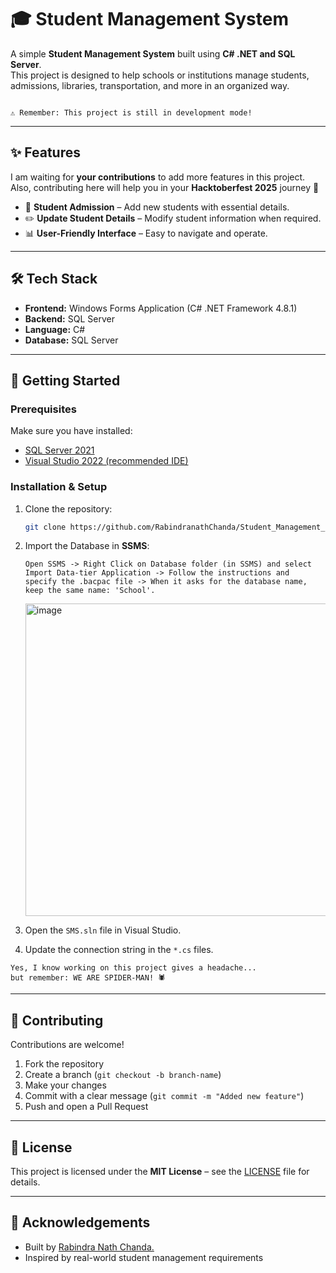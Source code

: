 
# 🎓 Student Management System

A simple **Student Management System** built using **C# .NET and SQL Server**.  
This project is designed to help schools or institutions manage students, admissions, libraries, transportation, and more in an organized way.  

```

⚠️ Remember: This project is still in development mode!

````

---

## ✨ Features

I am waiting for **your contributions** to add more features in this project.  
Also, contributing here will help you in your **Hacktoberfest 2025** journey 🎉

- 📝 **Student Admission** – Add new students with essential details.  
- ✏️ **Update Student Details** – Modify student information when required.  
- 📊 **User-Friendly Interface** – Easy to navigate and operate.  

---

## 🛠️ Tech Stack

- **Frontend:** Windows Forms Application (C# .NET Framework 4.8.1)  
- **Backend:** SQL Server  
- **Language:** C#  
- **Database:** SQL Server  

---

## 🚀 Getting Started

### Prerequisites
Make sure you have installed:
- [SQL Server 2021](https://www.microsoft.com/en-us/sql-server/sql-server-downloads)  
- [Visual Studio 2022 (recommended IDE)](https://visualstudio.microsoft.com/vs/)  

### Installation & Setup
1. Clone the repository:
   ```bash
   git clone https://github.com/RabindranathChanda/Student_Management_System.git
   ```

2. Import the Database in **SSMS**:

   ```
   Open SSMS -> Right Click on Database folder (in SSMS) and select 
   Import Data-tier Application -> Follow the instructions and 
   specify the .bacpac file -> When it asks for the database name, 
   keep the same name: 'School'.
   ```
   <img width="600" height="500" alt="image" src="https://github.com/user-attachments/assets/03dd02a2-b7a0-4328-bc86-4360637c53bc" />

3. Open the `SMS.sln` file in Visual Studio.
4. Update the connection string in the `*.cs` files.

```
Yes, I know working on this project gives a headache... 
but remember: WE ARE SPIDER-MAN! 🕷️
```

---

## 🤝 Contributing

Contributions are welcome!

1. Fork the repository
2. Create a branch (`git checkout -b branch-name`)
3. Make your changes
4. Commit with a clear message (`git commit -m "Added new feature"`)
5. Push and open a Pull Request

---

## 📝 License

This project is licensed under the **MIT License** – see the [LICENSE](LICENSE) file for details.

---

## 🙌 Acknowledgements

* Built by [Rabindra Nath Chanda.](https://github.com/RabindranathChanda)
* Inspired by real-world student management requirements



